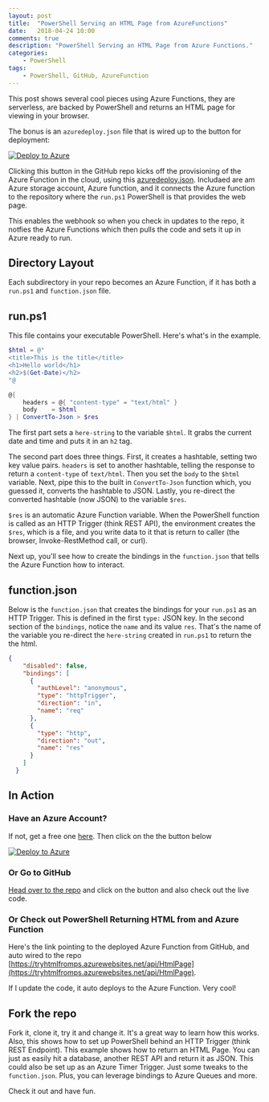 ```yaml
---
layout: post
title:  "PowerShell Serving an HTML Page from AzureFunctions"
date:   2018-04-24 10:00
comments: true
description: "PowerShell Serving an HTML Page from Azure Functions."
categories:
    - PowerShell
tags:
    - PowerShell, GitHub, AzureFunction
---
```


This post shows several cool pieces using Azure Functions, they are serverless, are backed by PowerShell and returns an HTML page for viewing in your browser.

The bonus is an `azuredeploy.json` file that is wired up to the button for deployment:

[![Deploy to Azure](http://azuredeploy.net/deploybutton.svg)]()

Clicking this button in the GitHub repo kicks off the provisioning of the Azure Function in the cloud, using this [azuredeploy.json](https://github.com/dfinke/HtmlPageFromPowerShellAzureFunction/blob/master/azuredeploy.json). Includaed are am Azure storage account, Azure function, and it connects the Azure function to the repository where the `run.ps1` PowerShell is that provides the web page.

This enables the webhook so when you check in updates to the repo, it notfies the Azure Functions which then pulls the code and sets it up in Azure ready to run.

## Directory Layout
Each subdirectory in your repo becomes an Azure Function, if it has both a `run.ps1` and `function.json` file.

## run.ps1
This file contains your executable PowerShell. Here's what's in the example.

```powershell
$html = @"
<title>This is the title</title>
<h1>Hello world</h1>
<h2>$(Get-Date)</h2>
"@

@{
    headers = @{ "content-type" = "text/html" }
    body    = $html
} | ConvertTo-Json > $res
```

The first part sets a `here-string` to the variable `$html`. It grabs the current date and time and puts it in an `h2` tag.

The second part does three things. First, it creates a hashtable, setting two key value pairs. `headers` is set to another hashtable, telling the response to return a `content-type` of `text/html`. Then you set the `body` to the `$html` variable. Next, pipe this to the built in `ConvertTo-Json` function which, you guessed it, converts the hashtable to JSON. Lastly, you re-direct the converted hashtable (now JSON) to the variable `$res`.

`$res` is an automatic Azure Function variable. When the PowerShell function is called as an HTTP Trigger (think REST API), the environment creates the `$res`, which is a file, and you write data to it that is return to caller (the browser, Invoke-RestMethod call, or curl).

Next up, you'll see how to create the bindings in the `function.json` that tells the Azure Function how to interact.

## function.json

Below is the `function.json` that creates the bindings for your `run.ps1` as an HTTP Trigger. This is defined in the first `type:` JSON key. In the second section of the `bindings`, notice the `name` and its value `res`. That's the name of the variable you re-direct the `here-string` created in `run.ps1` to return the the html.

```json
{
    "disabled": false,
    "bindings": [
      {
        "authLevel": "anonymous",
        "type": "httpTrigger",
        "direction": "in",
        "name": "req"
      },
      {
        "type": "http",
        "direction": "out",
        "name": "res"
      }
    ]
  }
```

## In Action

### Have an Azure Account?
If not, get a free one [here](https://azure.microsoft.com/en-us/free/). Then click on the the button below

[![Deploy to Azure](http://azuredeploy.net/deploybutton.svg)](https://portal.azure.com/#create/Microsoft.Template/uri/https%3a%2f%2fraw.githubusercontent.com%2fdfinke%2fHtmlPageFromPowerShellAzureFunction%2fmaster%2fazuredeploy.json)

### Or Go to GitHub
[Head over to the repo](https://github.com/dfinke/HtmlPageFromPowerShellAzureFunction) and click on the button and also check out the live code.

### Or Check out PowerShell Returning HTML from and Azure Function
Here's the link pointing to the deployed Azure Function from GitHub, and auto wired to the repo [https://tryhtmlfromps.azurewebsites.net/api/HtmlPage](https://tryhtmlfromps.azurewebsites.net/api/HtmlPage).

If I update the code, it auto deploys to the Azure Function. Very cool!

## Fork the repo
Fork it, clone it, try it and change it. It's a great way to learn how this works. Also, this shows how to set up PowerShell behind an HTTP Trigger (think REST Endpoint). This example shows how to return an HTML Page. You can just as easily hit a database, another REST API and return it as JSON. This could also be set up as an Azure Timer Trigger. Just some tweaks to the `function.json`. Plus, you can leverage bindings to Azure Queues and more.

Check it out and have fun.